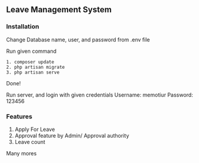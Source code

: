 ## Leave Management System

### Installation

Change Database name, user, and password from .env file

Run given command 
```
1. composer update
2. php artisan migrate
3. php artisan serve
```

Done!

Run server, and login with given credentials
Username: memotiur
Password: 123456

### Features

1. Apply For Leave
2. Approval feature by Admin/ Approval authority
3. Leave count

Many mores


